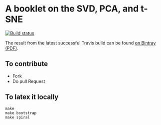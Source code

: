 # A booklet on the SVD, PCA, and t-SNE

[![Build status][badge]][travis]

[travis]: https://travis-ci.org/SquareBracketAssociates/Booklet-SVD-PCA-tSNE
[badge]: https://travis-ci.org/SquareBracketAssociates/Booklet-SVD-PCA-tSNE.svg?branch=master

The result from the latest successful Travis build can be found [on Bintray (PDF)](https://bintray.com/squarebracketassociates/wip/download_file?file_path=svd-pca-tsne-wip.pdf).

## To contribute

- Fork
- Do pull Request 

## To latex it locally

```
make
make bootstrap
make spiral
```
